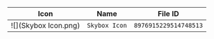 | Icon | Name | File ID |
| ---  | ---  | ---     |
| ![](Skybox Icon.png) | `Skybox Icon` | `8976915229514748513` |
